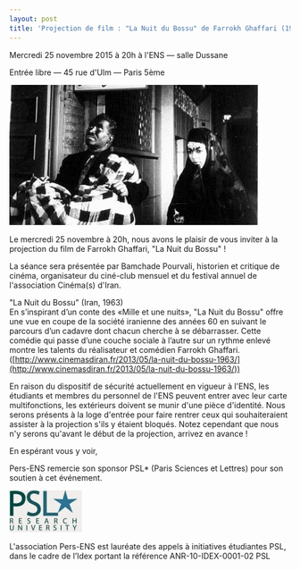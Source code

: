 ```yaml
---
layout: post
title: 'Projection de film : "La Nuit du Bossu" de Farrokh Ghaffari (1963)'
---
```





Mercredi 25 novembre 2015 à 20h à l'ENS — salle Dussane

Entrée libre — 45 rue d'Ulm — Paris 5ème  

![](/images/12249959_544287215734841_5646865508384752690_n.jpg)

Le mercredi 25 novembre à 20h, nous avons le plaisir de vous inviter à la projection du film de Farrokh Ghaffari, "La Nuit du Bossu" !  
  
La séance sera présentée par Bamchade Pourvali, historien et critique de cinéma, organisateur du ciné-club mensuel et du festival annuel de l'association Cinéma(s) d'Iran.  
  
"La Nuit du Bossu" (Iran, 1963)  
En s’inspirant d’un conte des «Mille et une nuits», "La Nuit du Bossu" offre une vue en coupe de la société iranienne des années 60 en suivant le parcours d’un cadavre dont chacun cherche à se débarrasser. Cette comédie qui passe d’une couche sociale à l’autre sur un rythme enlevé montre les talents du réalisateur et comédien Farrokh Ghaffari.  
([http://www.cinemasdiran.fr/2013/05/la-nuit-du-bossu-1963/](http://www.cinemasdiran.fr/2013/05/la-nuit-du-bossu-1963/))  
  
En raison du dispositif de sécurité actuellement en vigueur à l'ENS, les étudiants et membres du personnel de l'ENS peuvent entrer avec leur carte multifonctions, les extérieurs doivent se munir d'une pièce d'identité. Nous serons présents à la loge d'entrée pour faire rentrer ceux qui souhaiteraient assister à la projection s'ils y étaient bloqués. Notez cependant que nous n'y serons qu'avant le début de la projection, arrivez en avance !  
  
En espérant vous y voir,  
  

 Pers-ENS remercie son sponsor PSL\* (Paris Sciences et Lettres) pour son soutien à cet événement.  

![](/images/UPL3732886268454158059_logoPSLstar_RU_rvb.jpg)

L'association Pers-ENS est lauréate des appels à initiatives étudiantes PSL, dans le cadre de l’Idex portant la référence ANR-10-IDEX-0001-02 PSL  
